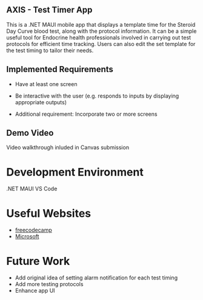 ## AXIS - Test Timer App

This is a .NET MAUI mobile app that displays a template time for the Steroid Day Curve blood test, along with the protocol information. It can be a simple useful tool for Endocrine health professionals involved in carrying out test protocols for efficient time tracking. Users can also edit the set template for the test timing to tailor their needs. 

## Implemented Requirements
- Have at least one screen

- Be interactive with the user (e.g. responds to inputs by displaying appropriate outputs)

- Additional requirement: Incorporate two or more screens

## Demo Video
Video walkthrough inluded in Canvas submission

# Development Environment
.NET MAUI 
VS Code

# Useful Websites

* [freecodecamp](https://www.freecodecamp.org/news/learn-net-maui-for-cross-platform-apps/)
* [Microsoft](https://dotnet.microsoft.com/en-us/apps/maui)

# Future Work

- Add original idea of setting alarm notification for each test timing
- Add more testing protocols
- Enhance app UI 